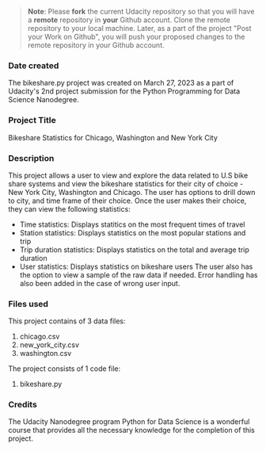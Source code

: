 >**Note**: Please **fork** the current Udacity repository so that you will have a **remote** repository in **your** Github account. Clone the remote repository to your local machine. Later, as a part of the project "Post your Work on Github", you will push your proposed changes to the remote repository in your Github account.

### Date created
The bikeshare.py project was created  on March 27, 2023 as a part of Udacity's 2nd project submission for the Python Programming for Data Science Nanodegree. 

### Project Title
Bikeshare Statistics for Chicago, Washington and New York City

### Description
This project allows a user to view and explore the data related to U.S bike share systems and view the bikeshare statistics for their city of choice - New York City, Washington and Chicago. The user has options to drill down to city, and time frame of their choice. 
Once the user makes their choice, they can view the following statistics: 
- Time statistics: Displays statitics on the most frequent times of travel
- Station statistics: Displays statistics on the most popular stations and trip
- Trip duration statistics: Displays statistics on the total and average trip duration
- User statistics: Displays statistics on bikeshare users 
The user also has the option to view a sample of the raw data if needed. 
Error handling has also been added in the case of wrong user input. 

### Files used
This project contains of 3 data files: 
1. chicago.csv
2. new_york_city.csv
3. washington.csv

The project consists of 1 code file: 
1. bikeshare.py

### Credits
The Udacity Nanodegree program Python for Data Science is a wonderful course that provides all the necessary knowledge for the completion of this project. 

